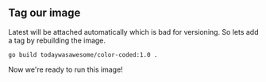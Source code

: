## Tag our image

Latest will be attached automatically which is bad for versioning. So lets add a tag by rebuilding the image.

`go build todaywasawesome/color-coded:1.0 .`

Now we're ready to run this image!